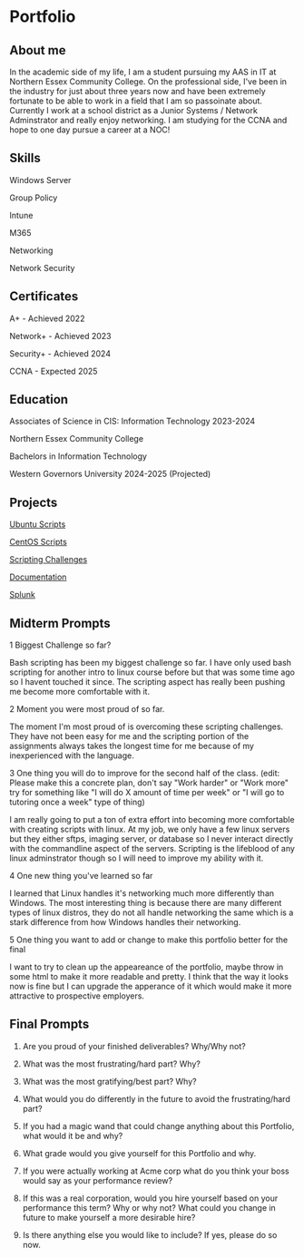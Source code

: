 # Portfolio

## About me 

In the academic side of my life, I am a student pursuing my AAS in IT at Northern Essex Community College. On the professional side, I've been in the industry for just about three years now and have been extremely fortunate to be able to work in a field that I am so passoinate about. Currently I work at a school district as a Junior Systems / Network Adminstrator and really enjoy networking. I am studying for the CCNA and hope to one day pursue a career at a NOC! 

## Skills

Windows Server

Group Policy

Intune

M365

Networking

Network Security


## Certificates  

A+ - Achieved 2022

Network+ - Achieved 2023

Security+ - Achieved 2024

CCNA - Expected 2025

## Education

Associates of Science in CIS: Information Technology 2023-2024

Northern Essex Community College

Bachelors in Information Technology

Western Governors University 2024-2025 (Projected)

## Projects

[Ubuntu Scripts](https://github.com/flaureanonecc/Ubuntu-Networking-Scripts)

[CentOS Scripts](https://github.com/flaureanonecc/CentOS-Network-Scripts)

[Scripting Challenges](https://github.com/flaureanonecc/Linux-Command-Challenges)

[Documentation](https://github.com/flaureanonecc/Documentation)

[Splunk](https://github.com/flaureanonecc/Splunk-Certs)

## Midterm Prompts

1 Biggest Challenge so far?

Bash scripting has been my biggest challenge so far. I have only used bash scripting for another intro to linux course before but that was some time ago so I havent touched it since. The scripting aspect has really been pushing me become more comfortable with it. 

2 Moment you were most proud of so far.

The moment I'm most proud of is overcoming these scripting challenges. They have not been easy for me and the scripting portion of the assignments always takes the longest time for me because of my inexperienced with the language.

3 One thing you will do to improve for the second half of the class.
(edit: Please make this a concrete plan, don't say "Work harder" or "Work more" try for something like "I will do X amount of time per week" or "I will go to tutoring once a week" type of thing)

I am really going to put a ton of extra effort into becoming more comfortable with creating scripts with linux. At my job, we only have a few linux servers but they either sftps, imaging server, or database so I never interact directly with the commandline aspect of the servers. Scripting is the lifeblood of any linux adminstrator though so I will need to improve my ability with it.

4 One new thing you've learned so far

I learned that Linux handles it's networking much more differently than Windows. The most interesting thing is because there are many different types of linux distros, they do not all handle networking the same which is a stark difference from how Windows handles their networking.

5 One thing you want to add or change to make this portfolio better for the final

I want to try to clean up the appeareance of the portfolio, maybe throw in some html to make it more readable and pretty. I think that the way it looks now is fine but I can upgrade the apperance of it which would make it more attractive to prospective employers.

##  Final Prompts

1. Are you proud of your finished deliverables? Why/Why not?

2. What was the most frustrating/hard part? Why?

3. What was the most gratifying/best part?  Why?

4.  What would you do differently in the future to avoid the frustrating/hard part?

5. If you had a magic wand that could change anything about this Portfolio, what would it be and why?

6.  What grade would you give yourself for this Portfolio and why. 

7.  If you were actually working at Acme corp what do you think your boss would say as your performance review?

8.  If this was a real corporation, would you hire yourself based on your performance this term? Why or why not? What could you change in future to make yourself a more desirable hire?

9.  Is there anything else you would like to include? If yes, please do so now.

